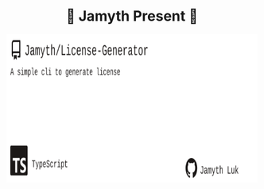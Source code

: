 <!-- built at 10/2/2023, 12:57:31 AM -->
<h1 align="center">
🎉 Jamyth Present 🎉
</h1>
<p align="center">
    <a href="https://github.com/Jamyth/License-Generator">
        <img width="1000" height="300" src="./readme.svg" />
    </a>
</p>